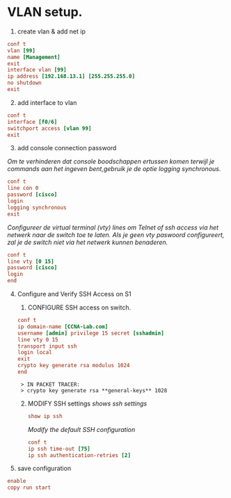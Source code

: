 # VLAN setup.

1. create vlan & add net ip

```ini 
conf t
vlan [99]
name [Management]
exit
interface vlan [99]
ip address [192.168.13.1] [255.255.255.0]
no shutdown
exit
```
2. add interface to vlan

```ini 
conf t
interface [f0/6]
switchport access [vlan 99]
exit
```
3. add console connection password

*Om te verhinderen dat console boodschappen ertussen komen terwijl je commands aan het ingeven bent,gebruik je de optie logging synchronous.*

```ini 
conf t
line con 0
password [cisco]
login
logging synchronous
exit
```
*Configureer de virtual terminal (vty) lines om Telnet of ssh access via het netwerk naar de switch toe te laten. Als je geen vty paswoord configureert, zal je de switch niet via het netwerk kunnen benaderen.*

```ini 
conf t
line vty [0 15]
password [cisco]
login
end
```
4. Configure and Verify SSH Access on S1

    1. CONFIGURE SSH access on switch.
    ```ini 
    conf t
    ip domain-name [CCNA-Lab.com]
    username [admin] privilege 15 secret [sshadmin]
    line vty 0 15
    transport input ssh
    login local
    exit
    crypto key generate rsa modulus 1024
    end
    ```
        > IN PACKET TRACER:
        > crypto key generate rsa **general-keys** 1028

    2. MODIFY SSH settings
        *shows ssh settings*
        ```ini 
        show ip ssh
        ```
        *Modify the default SSH configuration*
        ```ini 
        conf t
        ip ssh time-out [75]
        ip ssh authentication-retries [2]
        ```
5. save configuration

```ini 
enable
copy run start
```
